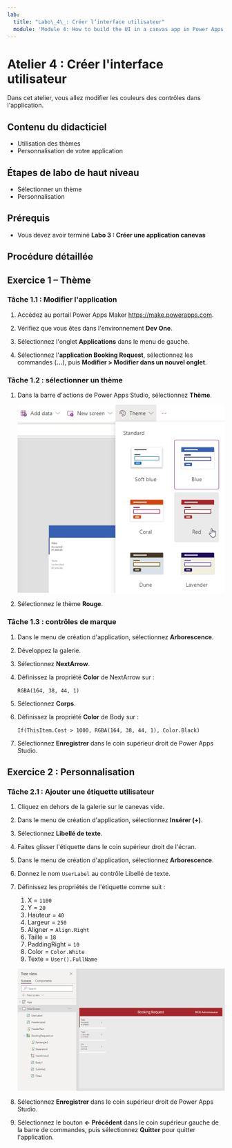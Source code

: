 ```yaml
---
lab:
  title: "Labo\_4\_: Créer l’interface utilisateur"
  module: 'Module 4: How to build the UI in a canvas app in Power Apps'
---
```


# Atelier 4 : Créer l'interface utilisateur

Dans cet atelier, vous allez modifier les couleurs des contrôles dans l'application.

## Contenu du didacticiel

- Utilisation des thèmes
- Personnalisation de votre application

## Étapes de labo de haut niveau

- Sélectionner un thème
- Personnalisation
  
## Prérequis

- Vous devez avoir terminé **Labo 3 : Créer une application canevas**

## Procédure détaillée

## Exercice 1 – Thème

### Tâche 1.1 : Modifier l'application

1. Accédez au portail Power Apps Maker <https://make.powerapps.com>.

1. Vérifiez que vous êtes dans l'environnement **Dev One**.

1. Sélectionnez l'onglet **Applications** dans le menu de gauche.

1. Sélectionnez l'**application Booking Request**, sélectionnez les commandes (**...**), puis **Modifier > Modifier dans un nouvel onglet**.

### Tâche 1.2 : sélectionner un thème

1. Dans la barre d'actions de Power Apps Studio, sélectionnez **Thème**.

    ![Capture d'écran de Sélectionner les thèmes.](../media/select-theme.png)

1. Sélectionnez le thème **Rouge**.

### Tâche 1.3 : contrôles de marque

1. Dans le menu de création d'application, sélectionnez **Arborescence**.

1. Développez la galerie.

1. Sélectionnez **NextArrow**.

1. Définissez la propriété **Color** de NextArrow sur :

    ```powerappsfl
    RGBA(164, 38, 44, 1)
    ```

1. Sélectionnez **Corps**.

1. Définissez la propriété **Color** de Body sur :

    ```powerappsfl
    If(ThisItem.Cost > 1000, RGBA(164, 38, 44, 1), Color.Black)
    ```

1. Sélectionnez **Enregistrer** dans le coin supérieur droit de Power Apps Studio.

## Exercice 2 : Personnalisation

### Tâche 2.1 : Ajouter une étiquette utilisateur

1. Cliquez en dehors de la galerie sur le canevas vide.

1. Dans le menu de création d'application, sélectionnez **Insérer (+)**.

1. Sélectionnez **Libellé de texte**.

1. Faites glisser l'étiquette dans le coin supérieur droit de l'écran.

1. Dans le menu de création d'application, sélectionnez **Arborescence**.

1. Donnez le nom `UserLabel` au contrôle Libellé de texte.

1. Définissez les propriétés de l'étiquette comme suit :

   1. X = `1100`
   1. Y = `20`
   1. Hauteur = `40`
   1. Largeur = `250`
   1. Aligner = `Align.Right`
   1. Taille = `18`
   1. PaddingRight = `10`
   1. Color = `Color.White`
   1. Texte = `User().FullName`

    ![Capture d'écran de l'écran principal avec personnalisation.](../media/main-screen-personalized.png)

1. Sélectionnez **Enregistrer** dans le coin supérieur droit de Power Apps Studio.

1. Sélectionnez le bouton **<- Précédent** dans le coin supérieur gauche de la barre de commandes, puis sélectionnez **Quitter** pour quitter l'application.
